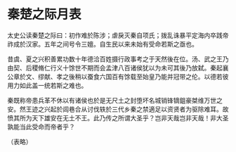 # 秦楚之际月表

太史公读秦楚之际曰：初作难於陈涉；虐戾灭秦自项氏；拨乱诛暴平定海内卒践帝祚成於汉家。五年之间号令三嬗。自生民以来未始有受命若斯之亟也。

昔虞、夏之兴积善累功数十年德洽百姓摄行政事考之于天然後在位。汤、武之王乃由契、后稷脩仁行义十馀世不期而会孟津八百诸侯犹以为未可其後乃放弑。秦起襄公章於文、缪献、孝之後稍以蚕食六国百有馀载至始皇乃能并冠带之伦。以德若彼用力如此盖一统若斯之难也。

秦既称帝患兵革不休以有诸侯也於是无尺土之封堕坏名城销锋镝鉏豪桀维万世之安。然王迹之兴起於闾巷合从讨伐轶於三代乡秦之禁適足以资贤者为驱除难耳。故愤其所为天下雄安在无土不王。此乃传之所谓大圣乎？岂非天哉岂非天哉！非大圣孰能当此受命而帝者乎？

（表略）

